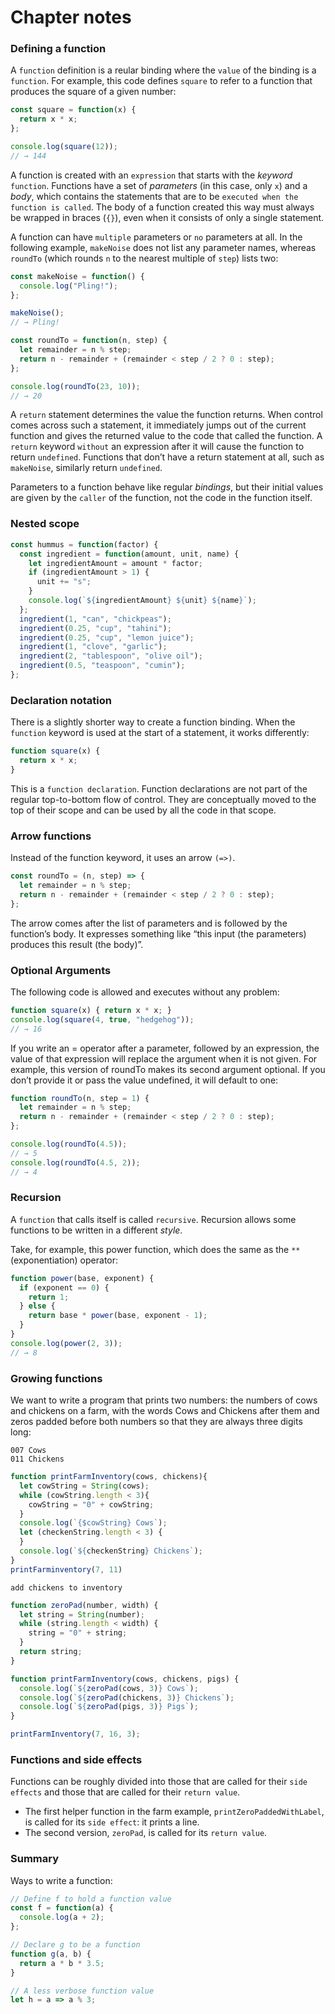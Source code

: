# Chapter notes

### Defining a function

A `function` definition is a reular binding where the `value` of the binding is a `function`. For example, this code defines `square` to refer to a function that produces the square of a given number:
```javascript
const square = function(x) {
  return x * x;
};

console.log(square(12));
// → 144
```
A function is created with an `expression` that starts with the *keyword* `function`. Functions have a set of *parameters* (in this case, only `x`) and a *body*, which contains the statements that are to be `executed when the function is called`. The body of a function created this way must always be wrapped in braces (`{}`), even when it consists of only a single statement.

A function can have `multiple` parameters or `no` parameters at all. In the following example, `makeNoise` does not list any parameter names, whereas `roundTo` (which rounds `n` to the nearest multiple of `step`) lists two:
```javascript
const makeNoise = function() {
  console.log("Pling!");
};

makeNoise();
// → Pling!

const roundTo = function(n, step) {
  let remainder = n % step;
  return n - remainder + (remainder < step / 2 ? 0 : step);
};

console.log(roundTo(23, 10));
// → 20
```

A `return` statement determines the value the function returns. When control comes across such a statement, it immediately jumps out of the current function and gives the returned value to the code that called the function. A `return` keyword `without` an expression after it will cause the function to return `undefined`. Functions that don’t have a return statement at all, such as `makeNoise`, similarly return `undefined`.

Parameters to a function behave like regular *bindings*, but their initial values are given by the `caller` of the function, not the code in the function itself.

### Nested scope
```javascript
const hummus = function(factor) {
  const ingredient = function(amount, unit, name) {
    let ingredientAmount = amount * factor;
    if (ingredientAmount > 1) {
      unit += "s";
    }
    console.log(`${ingredientAmount} ${unit} ${name}`);
  };
  ingredient(1, "can", "chickpeas");
  ingredient(0.25, "cup", "tahini");
  ingredient(0.25, "cup", "lemon juice");
  ingredient(1, "clove", "garlic");
  ingredient(2, "tablespoon", "olive oil");
  ingredient(0.5, "teaspoon", "cumin");
};
```

### Declaration notation

There is a slightly shorter way to create a function binding. When the `function` keyword is used at the start of a statement, it works differently:
```javascript
function square(x) {
  return x * x;
}
```
This is a `function declaration`. Function declarations are not part of the regular top-to-bottom flow of control. They are conceptually moved to the top of their scope and can be used by all the code in that scope.

### Arrow functions

Instead of the function keyword, it uses an arrow `(=>)`. 
```javascript
const roundTo = (n, step) => {
  let remainder = n % step;
  return n - remainder + (remainder < step / 2 ? 0 : step);
};
```
The arrow comes after the list of parameters and is followed by the function’s body. It expresses something like “this input (the parameters) produces this result (the body)”.

### Optional Arguments

The following code is allowed and executes without any problem:
```javascript
function square(x) { return x * x; }
console.log(square(4, true, "hedgehog"));
// → 16
```

If you write an = operator after a parameter, followed by an expression, the value of that expression will replace the argument when it is not given. For example, this version of roundTo makes its second argument optional. If you don’t provide it or pass the value undefined, it will default to one:
```javascript
function roundTo(n, step = 1) {
  let remainder = n % step;
  return n - remainder + (remainder < step / 2 ? 0 : step);
};

console.log(roundTo(4.5));
// → 5
console.log(roundTo(4.5, 2));
// → 4
```

### Recursion

A `function` that calls itself is called `recursive`. Recursion allows some functions to be written in a different *style*.

Take, for example, this power function, which does the same as the `**`(exponentiation) operator:
```javascript
function power(base, exponent) {
  if (exponent == 0) {
    return 1;
  } else {
    return base * power(base, exponent - 1);
  }
}
console.log(power(2, 3));
// → 8
```

### Growing functions

We want to write a program that prints two numbers: the numbers of cows and chickens on a farm, with the words Cows and Chickens after them and zeros padded before both numbers so that they are always three digits long:
```
007 Cows
011 Chickens
```
```javascript
function printFarmInventory(cows, chickens){
  let cowString = String(cows);
  while (cowString.length < 3){
    cowString = "0" + cowString;
  }
  console.log(`{$cowString} Cows`);
  let (checkenString.length < 3) {
  }
  console.log(`${checkenString} Chickens`);
}
printFarminventory(7, 11)
```

```
add chickens to inventory
```

```javascript
function zeroPad(number, width) {
  let string = String(number);
  while (string.length < width) {
    string = "0" + string;
  }
  return string;
}

function printFarmInventory(cows, chickens, pigs) {
  console.log(`${zeroPad(cows, 3)} Cows`);
  console.log(`${zeroPad(chickens, 3)} Chickens`);
  console.log(`${zeroPad(pigs, 3)} Pigs`);
}

printFarmInventory(7, 16, 3);
```

### Functions and side effects

Functions can be roughly divided into those that are called for their `side effects` and those that are called for their `return value`.
* The first helper function in the farm example, `printZeroPaddedWithLabel`, is called for its `side effect`: it prints a line.
* The second version, `zeroPad`, is called for its `return value`.

### Summary

Ways to write a function:
```javascript
// Define f to hold a function value
const f = function(a) {
  console.log(a + 2);
};

// Declare g to be a function
function g(a, b) {
  return a * b * 3.5;
}

// A less verbose function value
let h = a => a % 3;
```
